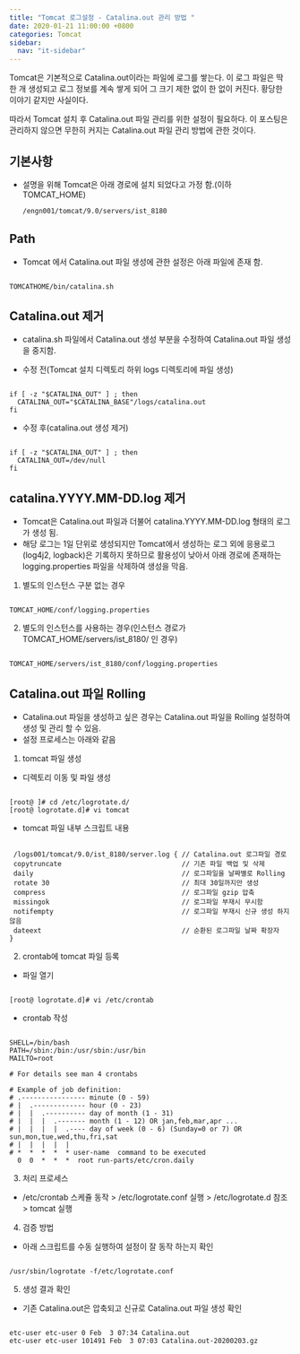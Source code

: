 ```yaml
---
title: "Tomcat 로그설정 - Catalina.out 관리 방법 "
date: 2020-01-21 11:00:00 +0800
categories: Tomcat
sidebar:
  nav: "it-sidebar"
---
```


Tomcat은 기본적으로 Catalina.out이라는 파일에 로그를 쌓는다. 이 로그 파일은 딱 한 개 생성되고 
로그 정보를 계속 쌓게 되어 그 크기 제한 없이 한 없이 커진다. 황당한 이야기 같지만 사실이다. <p>
따라서 Tomcat 설치 후 Catalina.out 파일 관리를 위한 설정이 필요하다. 이 포스팅은 관리하지 않으면
무한히 커지는 Catalina.out 파일 관리 방법에 관한 것이다. <p>

## 기본사항
- 설명을 위해 Tomcat은 아래 경로에 설치 되었다고 가정 함.(이하 TOMCAT_HOME)

  ```sh
  /engn001/tomcat/9.0/servers/ist_8180
  ```

## Path
- Tomcat 에서 Catalina.out 파일 생성에 관한 설정은 아래 파일에 존재 함.

```shell script

TOMCATHOME/bin/catalina.sh

```

## Catalina.out 제거
- catalina.sh 파일에서 Catalina.out 생성 부분을 수정하여 Catalina.out 파일 생성을 중지함. <p>

- 수정 전(Tomcat 설치 디렉토리 하위 logs 디렉토리에 파일 생성)

```shell script

if [ -z "$CATALINA_OUT" ] ; then
  CATALINA_OUT="$CATALINA_BASE"/logs/catalina.out
fi

```

- 수정 후(catalina.out 생성 제거)

```shell script

if [ -z "$CATALINA_OUT" ] ; then
  CATALINA_OUT=/dev/null
fi

```

## catalina.YYYY.MM-DD.log 제거
- Tomcat은 Catalina.out 파일과 더불어 catalina.YYYY.MM-DD.log 형태의 로그가 생성 됨.
- 해당 로그는 1일 단위로 생성되지만 Tomcat에서 생성하는 로그 외에 응용로그(log4j2, logback)은 
기록하지 못하므로 활용성이 낮아서 아래 경로에 존재하는 logging.properties 파일을 삭제하여 생성을 막음.

1. 별도의 인스턴스 구분 없는 경우

```shell script

TOMCAT_HOME/conf/logging.properties

```

2. 별도의 인스턴스를 사용하는 경우(인스턴스 경로가 TOMCAT_HOME/servers/ist_8180/ 인 경우)

```shell script

TOMCAT_HOME/servers/ist_8180/conf/logging.properties

```

## Catalina.out 파일 Rolling
- Catalina.out 파일을 생성하고 싶은 경우는 Catalina.out 파일을 Rolling 설정하여 생성 및 관리 할 수 있음.
- 설정 프로세스는 아래와 같음

1. tomcat 파일 생성

- 디렉토리 이동 및 파일 생성

```shell script

[root@ ]# cd /etc/logrotate.d/
[root@ logrotate.d]# vi tomcat

```

- tomcat 파일 내부 스크립트 내용

```shell script

 /logs001/tomcat/9.0/ist_8180/server.log { // Catalina.out 로그파일 경로
 copytruncate                              // 기존 파일 백업 및 삭제
 daily                                     // 로그파일을 날짜별로 Rolling
 rotate 30                                 // 최대 30일까지만 생성
 compress                                  // 로그파일 gzip 압축
 missingok                                 // 로그파일 부재시 무시함
 notifempty                                // 로그파일 부재시 신규 생성 하지 않음
 dateext                                   // 순환된 로그파일 날짜 확장자
}

```

2. crontab에 tomcat 파일 등록

- 파일 열기
```shell script

[root@ logrotate.d]# vi /etc/crontab

```

- crontab 작성

```shell script

SHELL=/bin/bash
PATH=/sbin:/bin:/usr/sbin:/usr/bin
MAILTO=root

# For details see man 4 crontabs

# Example of job definition:
# .---------------- minute (0 - 59)
# |  .------------- hour (0 - 23)
# |  |  .---------- day of month (1 - 31)
# |  |  |  .------- month (1 - 12) OR jan,feb,mar,apr ...
# |  |  |  |  .---- day of week (0 - 6) (Sunday=0 or 7) OR sun,mon,tue,wed,thu,fri,sat
# |  |  |  |  |
# *  *  *  *  * user-name  command to be executed
  0  0  *  *  *  root run-parts/etc/cron.daily

```
3. 처리 프로세스
- /etc/crontab 스케쥴 동작 > /etc/logrotate.conf 실행 > /etc/logrotate.d 참조 > tomcat 실행

4. 검증 방법
- 아래 스크립트를 수동 실행하여 설정이 잘 동작 하는지 확인

```shell script

/usr/sbin/logrotate -f/etc/logrotate.conf

```

5. 생성 결과 확인
- 기존 Catalina.out은 압축되고 신규로 Catalina.out 파일 생성 확인

```shell script

etc-user etc-user 0 Feb  3 07:34 Catalina.out
etc-user etc-user 101491 Feb  3 07:03 Catalina.out-20200203.gz

```

